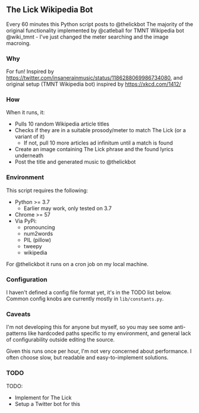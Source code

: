 ## The Lick Wikipedia Bot

Every 60 minutes this Python script posts to @thelickbot
The majority of the original functionality implemented by @catleball for TMNT Wikipedia bot @wiki_tmnt - I've just changed the meter searching and the image macroing.

### Why

For fun! Inspired by https://twitter.com/insanerainmusic/status/1186288069986734080, and original setup (TMNT Wikipedia bot) inspired by https://xkcd.com/1412/

### How

When it runs, it:
- Pulls 10 random Wikipedia article titles
- Checks if they are in a suitable prosody/meter to match The Lick (or a variant of it)
  - If not, pull 10 more articles ad infinitum until a match is found
- Create an image containing The Lick phrase and the found lyrics underneath
- Post the title and generated music to @thelickbot

### Environment

This script requires the following:

- Python >= 3.7
  - Earlier may work, only tested on 3.7
- Chrome >= 57
- Via PyPi:
  - pronouncing
  - num2words
  - PIL (pillow)
  - tweepy
  - wikipedia

For @thelickbot it runs on a cron job on my local machine.

### Configuration

I haven't defined a config file format yet, it's in the TODO list below. Common config knobs are currently mostly in `lib/constants.py`.

### Caveats

I'm not developing this for anyone but myself, so you may see some anti-patterns like hardcoded paths specific to my environment, and general lack of configurability outside editing the source.

Given this runs once per hour, I'm not very concerned about performance. I often choose slow, but readable and easy-to-implement solutions.

### TODO

TODO:
  - Implement for The Lick
  - Setup a Twitter bot for this
